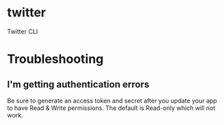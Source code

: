 # twitter

Twitter CLI

# Troubleshooting

## I'm getting authentication errors

Be sure to generate an access token and secret after you update your app to have Read & Write permissions. The default is Read-only which will not work.